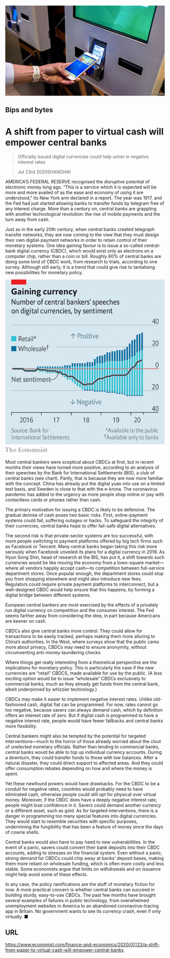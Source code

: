 ![](./images/20200725_FNP002_0.jpg)

## Bips and bytes

# A shift from paper to virtual cash will empower central banks

> Officially issued digital currencies could help usher in negative interest rates

> Jul 23rd 2020SHANGHAI

AMERICA’S FEDERAL RESERVE recognised the disruptive potential of electronic money long ago. “This is a service which it is expected will be more and more availed of as the ease and economy of using it are understood,” its New York arm declared in a report. The year was 1917, and the Fed had just started allowing banks to transfer funds by telegram free of any interest charge. More than a century on, central banks are grappling with another technological revolution: the rise of mobile payments and the turn away from cash.

Just as in the early 20th century, when central banks created telegraph transfer networks, they are now coming to the view that they must design their own digital-payment networks in order to retain control of their monetary systems. One idea gaining favour is to issue a so-called central-bank digital currency (CBDC), which would exist only as electrons on a computer chip, rather than a coin or bill. Roughly 80% of central banks are doing some kind of CBDC work, from research to trials, according to one survey. Although still early, it is a trend that could give rise to tantalising new possibilities for monetary policy.



![](./images/20200725_FNC524.png)

Most central bankers were sceptical about CBDCs at first, but in recent months their views have turned more positive, according to an analysis of their speeches by the Bank for International Settlements (BIS), a club of central banks (see chart). Partly, that is because they are now more familiar with the concept. China has already put the digital yuan into use on a limited test basis, and Sweden is close to that with the e-krona. The coronavirus pandemic has added to the urgency as more people shop online or pay with contactless cards or phones rather than cash.

The primary motivation for issuing a CBDC is likely to be defensive. The gradual demise of cash poses two basic risks. First, online-payment systems could fail, suffering outages or hacks. To safeguard the integrity of their currencies, central banks hope to offer fail-safe digital alternatives.

The second risk is that private-sector systems are too successful, with more people switching to payment platforms offered by big tech firms such as Facebook or Tencent. Many central banks began taking this risk more seriously when Facebook unveiled its plans for a digital currency in 2019. As Hyun Song Shin, head of research at the BIS, has put it, a shift towards such currencies would be like moving the economy from a town-square market—where all vendors happily accept cash—to competition between full-service department stores. Once popular enough, the department stores could stop you from shopping elsewhere and might also introduce new fees. Regulators could require private payment platforms to interconnect, but a well-designed CBDC would help ensure that this happens, by forming a digital bridge between different systems.

European central bankers are most exercised by the effects of a privately run digital currency on competition and the consumer interest. The Fed seems farther away from considering the idea, in part because Americans are keener on cash.

CBDCs also give central banks more control. They could allow for transactions to be easily tracked, perhaps making them more alluring to China’s authorities. In the West, where surveys show that the public cares more about privacy, CBDCs may need to ensure anonymity, without circumventing anti-money-laundering checks.

Where things get really interesting from a theoretical perspective are the implications for monetary policy. This is particularly the case if the new currencies are “retail” CBDCS, made available for use by the public. (A less exciting option would be to issue “wholesale” CBDCs exclusively to commercial banks, much as they already get funds from the central bank, albeit underpinned by whizzier technology.)

CBDCs may make it easier to implement negative interest rates. Unlike old-fashioned cash, digital fiat can be programmed. For now, rates cannot go too negative, because savers can always demand cash, which by definition offers an interest rate of zero. But if digital cash is programmed to have a negative interest rate, people would have fewer fallbacks and central banks more flexibility.

Central bankers might also be tempted by the potential for targeted interventions—much to the horror of those already worried about the clout of unelected monetary officials. Rather than lending to commercial banks, central banks would be able to top up individual currency accounts. During a downturn, they could transfer funds to those with low balances. After a natural disaster, they could direct support to affected areas. And they could offer consumption rebates depending on how and where the money is spent.

Yet these newfound powers would have drawbacks. For the CBDC to be a conduit for negative rates, countries would probably need to have eliminated cash, otherwise people could still opt for physical over virtual money. Moreover, if the CBDC does have a deeply negative interest rate, people might lose confidence in it. Savers could demand another currency or a different asset, such as gold. As for targeted interventions, there is a danger in programming too many special features into digital currencies. They would start to resemble securities with specific purposes, undermining the fungibility that has been a feature of money since the days of cowrie shells.

Central banks would also have to pay heed to new vulnerabilities. In the event of a panic, savers could convert their bank deposits into their CBDC accounts, adding to stresses on the financial system. Even without a panic, strong demand for CBDCs could chip away at banks’ deposit bases, making them more reliant on wholesale funding, which is often more costly and less stable. Some economists argue that limits on withdrawals and on issuance might help avoid some of these effects.

In any case, the policy ramifications are the stuff of monetary fiction for now. A more practical concern is whether central banks can succeed in building sturdy, easy-to-use CBDCs. The past few months have brought several examples of failures in public technology, from overwhelmed unemployment websites in America to an abandoned coronavirus-tracing app in Britain. No government wants to see its currency crash, even if only virtually. ■

## URL

https://www.economist.com/finance-and-economics/2020/07/23/a-shift-from-paper-to-virtual-cash-will-empower-central-banks
